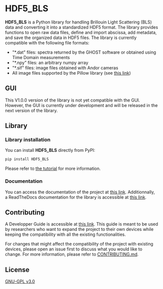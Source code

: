 # HDF5_BLS

**HDF5_BLS** is a Python library for handling Brillouin Light Scattering (BLS) data and converting it into a standardized HDF5 format. The library provides functions to open raw data files, define and import abscissa, add metadata, and save the organized data in HDF5 files.
The library is currently compatible with the following file formats:
- "*.dat" files: spectra returned by the GHOST software or obtained using Time Domain measurements
- "*.npy" files: an arbitrary numpy array
- "*.sif" files: image files obtained with Andor cameras
- All image files supported by the Pillow library (see [this link](https://pillow.readthedocs.io/en/stable/handbook/image-file-formats.html#write-only-formats))

## GUI

This V1.0.0 version of the library is not yet compatible with the GUI. However, the GUI is currently under development and will be released in the next version of the library.

## Library 

### Library installation

You can install **HDF5_BLS** directly from PyPI:

```bash
pip install HDF5_BLS
```
Please refer to [the tutorial](https://github.com/bio-brillouin/HDF5_BLS/blob/v-1.0.0/guides/Tutorial/Tutorial.pdf) for more information.

### Documentation

You can access the documentation of the project at [this link](https://github.com/bio-brillouin/HDF5_BLS/blob/v-1.0.0/guides/Tutorial/Tutorial.pdf).
Additionnally, a ReadTheDocs documentation for the library is accessible at [this link](https://hdf5-bls.readthedocs.io/en/latest/).

## Contributing

A Developper Guide is accessible at [this link](https://github.com/bio-brillouin/HDF5_BLS/blob/v-1.0.0/guides/Tutorial/Tutorial.pdf). This guide is meant to be used by researchers who want to expand the project to their own devices while keeping the compatibility with all the existing functionalities. 

For changes that might affect the compatibility of the project with existing devices, please open an issue first to discuss what you would like to change. For more information, please refer to [CONTRIBUTING.md](https://github.com/bio-brillouin/HDF5_BLS/blob/main/CONTRIBUTING.md).

## License

[GNU-GPL v3.0](https://www.gnu.org/licenses/gpl-3.0.en.html)